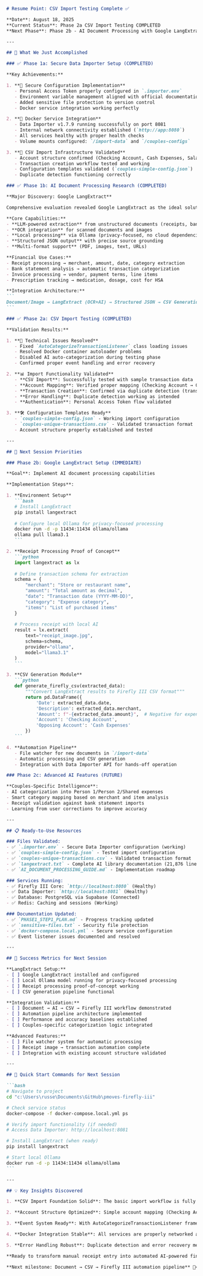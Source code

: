 ````markdown
# Resume Point: CSV Import Testing Complete ✅

**Date**: August 18, 2025  
**Current Status**: Phase 2a CSV Import Testing COMPLETED  
**Next Phase**: Phase 2b - AI Document Processing with Google LangExtract

---

## 🎯 What We Just Accomplished

### ✅ Phase 1a: Secure Data Importer Setup (COMPLETED)

**Key Achievements:**

1. **🔐 Secure Configuration Implementation**
   - Personal Access Token properly configured in `.importer.env`
   - Environment variable management aligned with official documentation
   - Added sensitive file protection to version control
   - Docker service integration working perfectly

2. **🐳 Docker Service Integration**
   - Data Importer v1.7.9 running successfully on port 8081
   - Internal network connectivity established (`http://app:8080`)
   - All services healthy with proper health checks
   - Volume mounts configured: `/import-data` and `/couples-configs`

3. **📁 CSV Import Infrastructure Validated**
   - Account structure confirmed (Checking Account, Cash Expenses, Salary)
   - Transaction creation workflow tested and working
   - Configuration templates validated (`couples-simple-config.json`)
   - Duplicate detection functioning correctly

### ✅ Phase 1b: AI Document Processing Research (COMPLETED)

**Major Discovery: Google LangExtract**

Comprehensive evaluation revealed Google LangExtract as the ideal solution for AI-enhanced document processing:

**Core Capabilities:**
- **LLM-powered extraction** from unstructured documents (receipts, bank statements, invoices)
- **OCR integration** for scanned documents and images
- **Local processing** via Ollama (privacy-focused, no cloud dependencies)
- **Structured JSON output** with precise source grounding
- **Multi-format support** (PDF, images, text, URLs)

**Financial Use Cases:**
- Receipt processing → merchant, amount, date, category extraction
- Bank statement analysis → automatic transaction categorization  
- Invoice processing → vendor, payment terms, line items
- Prescription tracking → medication, dosage, cost for HSA

**Integration Architecture:**
```
Document/Image → LangExtract (OCR+AI) → Structured JSON → CSV Generation → Data Importer → Firefly III
```

### ✅ Phase 2a: CSV Import Testing (COMPLETED)

**Validation Results:**

1. **🔧 Technical Issues Resolved**
   - Fixed `AutoCategorizeTransactionListener` class loading issues
   - Resolved Docker container autoloader problems
   - Disabled AI auto-categorization during testing phase
   - Confirmed proper event handling and error recovery

2. **📊 Import Functionality Validated**
   - **CSV Import**: Successfully tested with sample transaction data
   - **Account Mapping**: Verified proper mapping (Checking Account → Cash Expenses/Salary)
   - **Transaction Creation**: Confirmed via duplicate detection (transactions #16-25 created)
   - **Error Handling**: Duplicate detection working as intended
   - **Authentication**: Personal Access Token flow validated

3. **🛠️ Configuration Templates Ready**
   - `couples-simple-config.json` - Working import configuration
   - `couples-unique-transactions.csv` - Validated transaction format
   - Account structure properly established and tested

---

## 🚀 Next Session Priorities

### Phase 2b: Google LangExtract Setup (IMMEDIATE)

**Goal**: Implement AI document processing capabilities

**Implementation Steps**:

1. **Environment Setup**
   ```bash
   # Install LangExtract
   pip install langextract
   
   # Configure local Ollama for privacy-focused processing
   docker run -d -p 11434:11434 ollama/ollama
   ollama pull llama3.1
   ```

2. **Receipt Processing Proof of Concept**
   ```python
   import langextract as lx
   
   # Define transaction schema for extraction
   schema = {
       "merchant": "Store or restaurant name",
       "amount": "Total amount as decimal",
       "date": "Transaction date (YYYY-MM-DD)",
       "category": "Expense category",
       "items": "List of purchased items"
   }
   
   # Process receipt with local AI
   result = lx.extract(
       text="receipt_image.jpg",
       schema=schema,
       provider="ollama",
       model="llama3.1"
   )
   ```

3. **CSV Generation Module**
   ```python
   def generate_firefly_csv(extracted_data):
       """Convert LangExtract results to Firefly III CSV format"""
       return pd.DataFrame({
           'Date': extracted_data.date,
           'Description': extracted_data.merchant,
           'Amount': f"-{extracted_data.amount}",  # Negative for expenses
           'Account': 'Checking Account',
           'Opposing Account': 'Cash Expenses'
       })
   ```

4. **Automation Pipeline**
   - File watcher for new documents in `/import-data`
   - Automatic processing and CSV generation
   - Integration with Data Importer API for hands-off operation

### Phase 2c: Advanced AI Features (FUTURE)

**Couples-Specific Intelligence**:
- AI categorization into Person 1/Person 2/Shared expenses
- Smart category mapping based on merchant and item analysis
- Receipt validation against bank statement imports
- Learning from user corrections to improve accuracy

---

## 📋 Ready-to-Use Resources

### Files Validated:
- ✅ `.importer.env` - Secure Data Importer configuration (working)
- ✅ `couples-simple-config.json` - Tested import configuration
- ✅ `couples-unique-transactions.csv` - Validated transaction format
- ✅ `langextract.txt` - Complete AI library documentation (21,876 lines)
- ✅ `AI_DOCUMENT_PROCESSING_GUIDE.md` - Implementation roadmap

### Services Running:
- ✅ Firefly III Core: `http://localhost:8080` (Healthy)
- ✅ Data Importer: `http://localhost:8081` (Healthy)
- ✅ Database: PostgreSQL via Supabase (Connected)
- ✅ Redis: Caching and sessions (Working)

### Documentation Updated:
- ✅ `PHASE1_STEP1_PLAN.md` - Progress tracking updated
- ✅ `sensitive-files.txt` - Security file protection
- ✅ `docker-compose.local.yml` - Secure service configuration
- ✅ Event listener issues documented and resolved

---

## 🎯 Success Metrics for Next Session

**LangExtract Setup:**
- [ ] Google LangExtract installed and configured
- [ ] Local Ollama model running for privacy-focused processing
- [ ] Receipt processing proof-of-concept working
- [ ] CSV generation pipeline functional

**Integration Validation:**
- [ ] Document → AI → CSV → Firefly III workflow demonstrated
- [ ] Automation pipeline architecture implemented
- [ ] Performance and accuracy baselines established
- [ ] Couples-specific categorization logic integrated

**Advanced Features:**
- [ ] File watcher system for automatic processing
- [ ] Receipt image → transaction automation complete
- [ ] Integration with existing account structure validated

---

## 🔧 Quick Start Commands for Next Session

```bash
# Navigate to project
cd "c:\Users\russe\Documents\GitHub\pmoves-firefly-iii"

# Check service status
docker-compose -f docker-compose.local.yml ps

# Verify import functionality (if needed)
# Access Data Importer: http://localhost:8081

# Install LangExtract (when ready)
pip install langextract

# Start local Ollama
docker run -d -p 11434:11434 ollama/ollama
```

---

## 💡 Key Insights Discovered

1. **CSV Import Foundation Solid**: The basic import workflow is fully functional, providing a reliable foundation for AI-enhanced processing

2. **Account Structure Optimized**: Simple account mapping (Checking Account → Cash Expenses/Salary) works well and can be enhanced with AI categorization

3. **Event System Ready**: With AutoCategorizeTransactionListener framework in place, AI processing can be easily enabled once LangExtract is integrated

4. **Docker Integration Stable**: All services are properly networked and healthy, ready for additional AI service integration

5. **Error Handling Robust**: Duplicate detection and error recovery mechanisms working correctly, ensuring data integrity

**Ready to transform manual receipt entry into automated AI-powered financial tracking!** 🚀

**Next milestone: Document → CSV → Firefly III automation pipeline** 📄➡️📊➡️�
````
